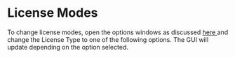 # License Modes

To change license modes, open the options windows as discussed [here ](alm-gui/)and change the License Type to one of the following options. The GUI will update depending on the option selected.
